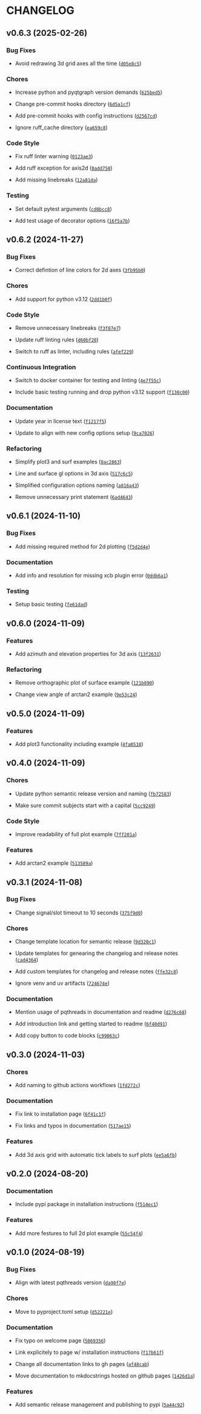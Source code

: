 # CHANGELOG

## v0.6.3 (2025-02-26)

### Bug Fixes

* Avoid redrawing 3d grid axes all the time ([`d05e8c5`](https://github.com/swvanbuuren/mlpyqtgraph/commit/d05e8c5266fa153c10a521b5bedd8163dc3f8a6a))

### Chores

* Increase python and pyqtgraph version demands ([`625bed5`](https://github.com/swvanbuuren/mlpyqtgraph/commit/625bed5b1301a8ad45a6c628ae6066256e2039c5))

* Change pre-commit hooks directory ([`6d5a1cf`](https://github.com/swvanbuuren/mlpyqtgraph/commit/6d5a1cfdd95d1e7cf442d8885b24de6eec9531f7))

* Add pre-commit hooks with config instructions ([`d2567cd`](https://github.com/swvanbuuren/mlpyqtgraph/commit/d2567cdd2925f282c8cf682460add9f6e475328e))

* Ignore ruff_cache directory ([`ea659c8`](https://github.com/swvanbuuren/mlpyqtgraph/commit/ea659c85e027b8e99c549dcbf4b4e88d523a79a3))

### Code Style

* Fix ruff linter warning ([`0123ae3`](https://github.com/swvanbuuren/mlpyqtgraph/commit/0123ae3cd1fffe24efdb9f8988dcc8d53edc0b47))

* Add ruff exception for axis2d ([`0add750`](https://github.com/swvanbuuren/mlpyqtgraph/commit/0add750cb47fea31a118b7dacf3fae3553070742))

* Add missing linebreaks ([`12a81da`](https://github.com/swvanbuuren/mlpyqtgraph/commit/12a81da6b7ed6af1325cf3df6759f1bd094cb25c))

### Testing

* Set default pytest arguments ([`cd0bcc8`](https://github.com/swvanbuuren/mlpyqtgraph/commit/cd0bcc8c535c3b0d352527ac20282523f025767f))

* Add test usage of decorator options ([`16f5a7b`](https://github.com/swvanbuuren/mlpyqtgraph/commit/16f5a7b443997e927c91c5535491785beffa56e0))
## v0.6.2 (2024-11-27)

### Bug Fixes

* Correct defintion of line colors for 2d axes ([`3fb95b0`](https://github.com/swvanbuuren/mlpyqtgraph/commit/3fb95b0149b11d38c4caca9ad533ecf9782cda8e))

### Chores

* Add support for python v3.12 ([`2dd1b0f`](https://github.com/swvanbuuren/mlpyqtgraph/commit/2dd1b0f96dbca0e6977801d6fae4a362b399444a))

### Code Style

* Remove unnecessary linebreaks ([`f3f87e7`](https://github.com/swvanbuuren/mlpyqtgraph/commit/f3f87e7078e1f880272fbf3fa7c690b51b6f5683))

* Update ruff linting rules ([`d60bf20`](https://github.com/swvanbuuren/mlpyqtgraph/commit/d60bf20cb6e02ef1099e5fc0e1e58d7c0c221ff4))

* Switch to ruff as linter, including rules ([`afef229`](https://github.com/swvanbuuren/mlpyqtgraph/commit/afef22983ab59225dbfd782d09055bae844f49a1))

### Continuous Integration

* Switch to docker container for testing and linting ([`4e7f55c`](https://github.com/swvanbuuren/mlpyqtgraph/commit/4e7f55c76aea821bb5fe8242a1ac2161aca106cf))

* Include basic testing running and drop python v3.12 support ([`f130c00`](https://github.com/swvanbuuren/mlpyqtgraph/commit/f130c004f24c3db23ccdaf8b4a1041d70a19360b))

### Documentation

* Update year in license text ([`f1217f5`](https://github.com/swvanbuuren/mlpyqtgraph/commit/f1217f5f344cda236fb7a6662a5f10294fea4400))

* Update to align with new config options setup ([`9ca7026`](https://github.com/swvanbuuren/mlpyqtgraph/commit/9ca7026cf09e8c97d4d9543aa52a3ec5fb396ac3))

### Refactoring

* Simplify plot3 and surf examples ([`8ac2863`](https://github.com/swvanbuuren/mlpyqtgraph/commit/8ac2863ea1f809a7a9d8ab0abf7e693fbbd4ae6f))

* Line and surface gl options in 3d axis ([`517c6c5`](https://github.com/swvanbuuren/mlpyqtgraph/commit/517c6c5968ec50bd5042f702d26fe685f2694297))

* Simplified configuration options naming ([`a816a43`](https://github.com/swvanbuuren/mlpyqtgraph/commit/a816a43bf0e3d97a1b0eef896ea6c43bf96970d9))

* Remove unnecessary print statement ([`6ad4643`](https://github.com/swvanbuuren/mlpyqtgraph/commit/6ad46436fa4fd68e146ee9f82999017f8ec65c53))
## v0.6.1 (2024-11-10)

### Bug Fixes

* Add missing required method for 2d plotting ([`f5d2d4e`](https://github.com/swvanbuuren/mlpyqtgraph/commit/f5d2d4e4b49a1598cfff77e2c1b9f5a180d9884f))

### Documentation

* Add info and resolution for missing xcb plugin error ([`0ddb6a1`](https://github.com/swvanbuuren/mlpyqtgraph/commit/0ddb6a1224988e669c3a075de713adb32f22f6c9))

### Testing

* Setup basic testing ([`fe61dad`](https://github.com/swvanbuuren/mlpyqtgraph/commit/fe61dadd0059a5dafc652f28a0f0574c404ebdfe))
## v0.6.0 (2024-11-09)

### Features

* Add azimuth and elevation properties for 3d axis ([`13f2631`](https://github.com/swvanbuuren/mlpyqtgraph/commit/13f263142ea342af6bba738ba764b916e8c4cfef))

### Refactoring

* Remove orthographic plot of surface example ([`121b890`](https://github.com/swvanbuuren/mlpyqtgraph/commit/121b8902a6204113e134ff127efcd52881dbe7d2))

* Change view angle of arctan2 example ([`9e53c24`](https://github.com/swvanbuuren/mlpyqtgraph/commit/9e53c24787455a8a4056ab1401d03438bce1b61e))
## v0.5.0 (2024-11-09)

### Features

* Add plot3 functionality including example ([`4fa0510`](https://github.com/swvanbuuren/mlpyqtgraph/commit/4fa0510e8b3f4362333fda9c7c3b7b64ef8ab7af))
## v0.4.0 (2024-11-09)

### Chores

* Update python semantic release version and naming ([`fb72583`](https://github.com/swvanbuuren/mlpyqtgraph/commit/fb72583459761ee413289f1e077277d7a11383b2))

* Make sure commit subjects start with a capital ([`5cc9249`](https://github.com/swvanbuuren/mlpyqtgraph/commit/5cc92491cff83d8a3302984f89071343c9bd7e5e))

### Code Style

* Improve readability of full plot example ([`7ff201a`](https://github.com/swvanbuuren/mlpyqtgraph/commit/7ff201ac631d4185a69b7ec144a09eb0f7672495))

### Features

* Add arctan2 example ([`513589a`](https://github.com/swvanbuuren/mlpyqtgraph/commit/513589a75ff32b44df9c36d5cb9e57f2ae64aeef))
## v0.3.1 (2024-11-08)

### Bug Fixes

* Change signal/slot timeout to 10 seconds ([`375f9d0`](https://github.com/swvanbuuren/mlpyqtgraph/commit/375f9d0e71b238924d6fa7e7b1e2594b67875dfc))

### Chores

* Change template location for semantic release ([`9d320c1`](https://github.com/swvanbuuren/mlpyqtgraph/commit/9d320c1b0ca7acfd4c39433137fef6063e7ea89a))

* Update templates for genearing the changelog and release notes ([`cad4364`](https://github.com/swvanbuuren/mlpyqtgraph/commit/cad43649c37355ed84e7f0c37e9071e7d9d3e06a))

* Add custom templates for changelog and release notes ([`ffe32c8`](https://github.com/swvanbuuren/mlpyqtgraph/commit/ffe32c8d704d719480de011d996922f0ebae07de))

* Ignore venv and uv artifacts ([`724674e`](https://github.com/swvanbuuren/mlpyqtgraph/commit/724674e9d36c43af1a84889355442cdf4a366c2b))

### Documentation

* Mention usage of pqthreads in documentation and readme ([`d276c68`](https://github.com/swvanbuuren/mlpyqtgraph/commit/d276c689311fdcc53cd2fca286f556753f723352))

* Add introduction link and getting started to readme ([`6f40d91`](https://github.com/swvanbuuren/mlpyqtgraph/commit/6f40d91bb356f7aac637e5d627c9ad574a82635e))

* Add copy button to code blocks ([`c99063c`](https://github.com/swvanbuuren/mlpyqtgraph/commit/c99063c1101721043051ccc1c1e88f0fb95df669))
## v0.3.0 (2024-11-03)

### Chores

* Add naming to github actions workflows ([`1fd272c`](https://github.com/swvanbuuren/mlpyqtgraph/commit/1fd272c647f92c539ca020e84e7ea2bcf62e23c6))

### Documentation

* Fix link to installation page ([`6f41c1f`](https://github.com/swvanbuuren/mlpyqtgraph/commit/6f41c1f7f5ca2cf7a2c39bb36e5038f25ae814bc))

* Fix links and typos in documentation ([`517ae15`](https://github.com/swvanbuuren/mlpyqtgraph/commit/517ae154b340cc9ff60cdaeb7be5928e98532609))

### Features

* Add 3d axis grid with automatic tick labels to surf plots ([`ee5a6fb`](https://github.com/swvanbuuren/mlpyqtgraph/commit/ee5a6fbc8423392360c62338c8357ba22f2f9f96))
## v0.2.0 (2024-08-20)

### Documentation

* Include pypi package in installation instructions ([`f514ec1`](https://github.com/swvanbuuren/mlpyqtgraph/commit/f514ec179daa10414a077025876382ab2d03e335))

### Features

* Add more festures to full 2d plot example ([`55c54f4`](https://github.com/swvanbuuren/mlpyqtgraph/commit/55c54f410f34eaf369357edeeb3758301e22efdc))
## v0.1.0 (2024-08-19)

### Bug Fixes

* Align with latest pqthreads version ([`da98f7e`](https://github.com/swvanbuuren/mlpyqtgraph/commit/da98f7e9f18e14cf22f5f0a9369628a02ed6dc3f))

### Chores

* Move to pyproject.toml setup ([`d52221e`](https://github.com/swvanbuuren/mlpyqtgraph/commit/d52221ec07ebc6708653baec8d746acbb4cf684e))

### Documentation

* Fix typo on welcome page ([`5069356`](https://github.com/swvanbuuren/mlpyqtgraph/commit/5069356916a23558427732bf8f1dd9beebaedc69))

* Link explicitely to page w/ installation instructions ([`f17b61f`](https://github.com/swvanbuuren/mlpyqtgraph/commit/f17b61f0ccfa95976ea482eea317e09ec2222cf8))

* Change all documentation links to gh pages ([`af48cab`](https://github.com/swvanbuuren/mlpyqtgraph/commit/af48cabdd4bacb58a572a0a1e55eedc5463717fc))

* Move documentation to mkdocstrings hosted on github pages ([`1426d1a`](https://github.com/swvanbuuren/mlpyqtgraph/commit/1426d1a3ae8cf6e1007b102a02199986d9d80a98))

### Features

* Add semantic release management and publishing to pypi ([`5a44c92`](https://github.com/swvanbuuren/mlpyqtgraph/commit/5a44c9231df5848f7092a3c263075ccad197e82b))

